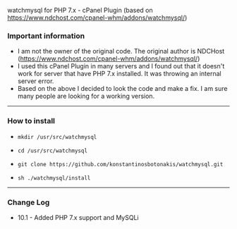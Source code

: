 watchmysql for PHP 7.x - cPanel Plugin (based on https://www.ndchost.com/cpanel-whm/addons/watchmysql/)

### Important information
* I am not the owner of the original code. The original author is NDCHost (https://www.ndchost.com/cpanel-whm/addons/watchmysql/) 
* I used this cPanel Plugin in many servers and I found out that it doesn't work for server that have PHP 7.x installed. It was throwing an internal server error.
* Based on the above I decided to look the code and make a fix. I am sure many people are looking for a working version. 
----
### How to install

* `mkdir /usr/src/watchmysql`

* `cd /usr/src/watchmysql`

* `git clone https://github.com/konstantinosbotonakis/watchmysql.git`

* `sh ./watchmysql/install`

----
### Change Log
- 10.1 - 
Added PHP 7.x support and MySQLi